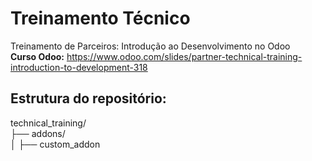 # Treinamento Técnico
Treinamento de Parceiros: Introdução ao Desenvolvimento no Odoo <br>
**Curso Odoo:** https://www.odoo.com/slides/partner-technical-training-introduction-to-development-318

## Estrutura do repositório:
technical_training/ <br>
├── addons/ <br>
│   ├── custom_addon <br> 
